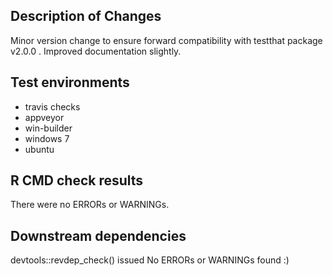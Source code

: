 ## Description of Changes

Minor version change to ensure forward compatibility with testthat package v2.0.0 . Improved documentation slightly.


## Test environments
* travis checks
* appveyor
* win-builder
* windows 7
* ubuntu 

## R CMD check results
There were no ERRORs or WARNINGs. 


## Downstream dependencies
devtools::revdep_check()  issued No ERRORs or WARNINGs found :)
